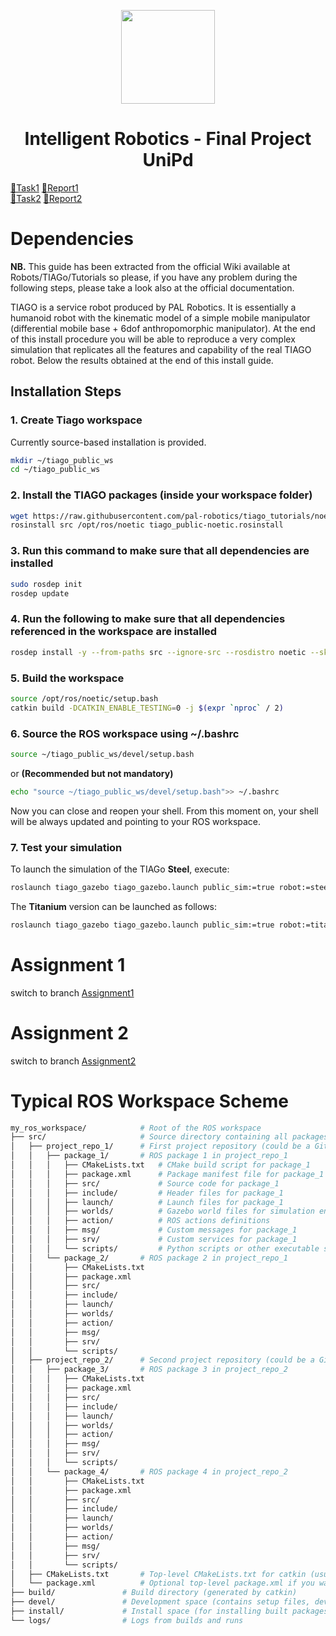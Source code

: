 <p align="center">
  <img src="https://github.com/MarcoMustacchi/MarcoMustacchi.github.io/blob/main/assets/img/icons/UniPD_logo.svg" width="150">
</p>

<h1 align="center">Intelligent Robotics - Final Project <br> UniPd</h1>

<a href="https://github.com/MarcoMustacchi/IntelligentRoboticsProject/raw/master/Assignment-1.pdf">📄Task1</a>
<a href="https://github.com/MarcoMustacchi/IntelligentRoboticsProject/raw/master/IR_Assignment1.pdf">📄Report1</a>
<br>
<a href="https://github.com/MarcoMustacchi/IntelligentRoboticsProject/raw/master/Assignment-2.pdf">📄Task2</a>
<a href="https://github.com/MarcoMustacchi/IntelligentRoboticsProject/raw/master/IR_Assignment2.pdf">📄Report2</a>

# Dependencies
**NB.** This guide has been extracted from the official Wiki available at Robots/TIAGo/Tutorials so please, if you have any problem during the following steps, please take a look also at the official documentation.

TIAGO is a service robot produced by PAL Robotics. It is essentially a humanoid robot with the kinematic model of a simple mobile manipulator (differential mobile base + 6dof anthropomorphic manipulator). At the end of this install procedure you will be able to reproduce a very complex simulation that replicates all the features and capability of the real TIAGO robot. Below the results obtained at the end of this install guide.

## Installation Steps

### 1. Create Tiago workspace

Currently source-based installation is provided.
```bash
mkdir ~/tiago_public_ws
cd ~/tiago_public_ws
```

### 2. Install the TIAGO packages (inside your workspace folder)
```bash
wget https://raw.githubusercontent.com/pal-robotics/tiago_tutorials/noetic-devel/tiago_public-noetic.rosinstall
rosinstall src /opt/ros/noetic tiago_public-noetic.rosinstall
```

### 3. Run this command to make sure that all dependencies are installed
```bash
sudo rosdep init
rosdep update
```

### 4. Run the following to make sure that all dependencies referenced in the workspace are installed
```bash
rosdep install -y --from-paths src --ignore-src --rosdistro noetic --skip-keys "urdf_test omni_drive_controller orocos_kdl pal_filters libgazebo9-dev pal_usb_utils speed_limit_node camera_calibration_files pal_moveit_plugins pal_startup_msgs pal_local_joint_control pal_pcl_points_throttle_and_filter current_limit_controller hokuyo_node dynamixel_cpp pal_moveit_capabilities pal_pcl dynamic_footprint gravity_compensation_controller pal-orbbec-openni2 pal_loc_measure pal_map_manager ydlidar_ros_driver"
```

### 5. Build the workspace
```bash
source /opt/ros/noetic/setup.bash
catkin build -DCATKIN_ENABLE_TESTING=0 -j $(expr `nproc` / 2)
```

### 6. Source the ROS workspace using ~/.bashrc
```bash
source ~/tiago_public_ws/devel/setup.bash
```
or **(Recommended but not mandatory)**
```bash
echo "source ~/tiago_public_ws/devel/setup.bash">> ~/.bashrc
```

Now you can close and reopen your shell. 
From this moment on, your shell will be always updated and pointing to your ROS workspace.

### 7. Test your simulation
To launch the simulation of the TIAGo **Steel**, execute:
```bash
roslaunch tiago_gazebo tiago_gazebo.launch public_sim:=true robot:=steel
```

The **Titanium** version can be launched as follows:
```bash
roslaunch tiago_gazebo tiago_gazebo.launch public_sim:=true robot:=titanium
```

# Assignment 1
switch to branch <a href="https://github.com/MarcoMustacchi/IntelligentRoboticsProject/tree/assignment1">Assignment1</a>

# Assignment 2
switch to branch <a href="https://github.com/MarcoMustacchi/IntelligentRoboticsProject/tree/assignment2">Assignment2</a>

# Typical ROS Workspace Scheme
```makefile
my_ros_workspace/            # Root of the ROS workspace
├── src/                     # Source directory containing all packages and repositories
│   ├── project_repo_1/      # First project repository (could be a Git repository)
│   │   ├── package_1/       # ROS package 1 in project_repo_1
│   │   │   ├── CMakeLists.txt   # CMake build script for package_1
│   │   │   ├── package.xml      # Package manifest file for package_1
│   │   │   ├── src/             # Source code for package_1
│   │   │   ├── include/         # Header files for package_1
│   │   │   ├── launch/          # Launch files for package_1
│   │   │   ├── worlds/          # Gazebo world files for simulation environments
│   │   │   ├── action/          # ROS actions definitions
│   │   │   ├── msg/             # Custom messages for package_1
│   │   │   ├── srv/             # Custom services for package_1
│   │   │   └── scripts/         # Python scripts or other executable scripts
│   │   └── package_2/       # ROS package 2 in project_repo_1
│   │       ├── CMakeLists.txt
│   │       ├── package.xml
│   │       ├── src/
│   │       ├── include/
│   │       ├── launch/
│   │       ├── worlds/
│   │       ├── action/
│   │       ├── msg/
│   │       ├── srv/
│   │       └── scripts/
│   ├── project_repo_2/      # Second project repository (could be a Git repository)
│   │   ├── package_3/       # ROS package 3 in project_repo_2
│   │   │   ├── CMakeLists.txt
│   │   │   ├── package.xml
│   │   │   ├── src/
│   │   │   ├── include/
│   │   │   ├── launch/
│   │   │   ├── worlds/
│   │   │   ├── action/
│   │   │   ├── msg/
│   │   │   ├── srv/
│   │   │   └── scripts/
│   │   └── package_4/       # ROS package 4 in project_repo_2
│   │       ├── CMakeLists.txt
│   │       ├── package.xml
│   │       ├── src/
│   │       ├── include/
│   │       ├── launch/
│   │       ├── worlds/
│   │       ├── action/
│   │       ├── msg/
│   │       ├── srv/
│   │       └── scripts/
│   ├── CMakeLists.txt       # Top-level CMakeLists.txt for catkin (usually a symlink)
│   └── package.xml          # Optional top-level package.xml if you want a meta-package
├── build/               # Build directory (generated by catkin)
├── devel/               # Development space (contains setup files, devel environment)
├── install/             # Install space (for installing built packages)
└── logs/                # Logs from builds and runs
```
